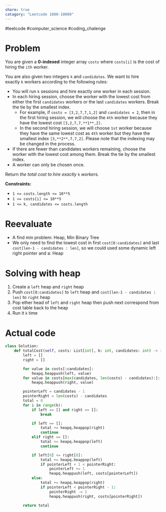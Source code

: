 ```yaml
---
share: true
catagory: "Leetcode 1000-10000"
---
```

#leetcode #computer_science #coding_chalenge

# Problem
You are given a **0-indexed** integer array `costs` where `costs[i]` is the cost of hiring the `ith` worker.

You are also given two integers `k` and `candidates`. We want to hire exactly `k` workers according to the following rules:

- You will run `k` sessions and hire exactly one worker in each session.
- In each hiring session, choose the worker with the lowest cost from either the first `candidates` workers or the last `candidates` workers. Break the tie by the smallest index.
    - For example, if `costs = [3,2,7,7,1,2]` and `candidates = 2`, then in the first hiring session, we will choose the `4th` worker because they have the lowest cost `[3,2,7,7,**1**,2]`.
    - In the second hiring session, we will choose `1st` worker because they have the same lowest cost as `4th` worker but they have the smallest index `[3,**2**,7,7,2]`. Please note that the indexing may be changed in the process.
- If there are fewer than candidates workers remaining, choose the worker with the lowest cost among them. Break the tie by the smallest index.
- A worker can only be chosen once.

Return _the total cost to hire exactly_ `k` _workers._

**Constraints:**

- `1 <= costs.length <= 10**5`
- `1 <= costs[i] <= 10**5`
- `1 <= k, candidates <= costs.length`

# Reevaluate

- A find min problem: Heap, Min Binary Tree
- We only need to find the lowest cost in first  `cost[0:candidates]`  and last `cost[len-1 - candidates : len]`, so we could used some dynamic left right pointer and a: Heap

# Solving with heap

1. Create a `left` heap and `right` heap
2. Push `cost[0:candidates]` to `left` heap and `cost[len-1 - candidates : len]` to `right` heap
3. Pop ether head of `left` and `right` heap then push next correspond from cost table back to the heap
4. Run it `k` time

# Actual code

```python
class Solution:
    def totalCost(self, costs: List[int], k: int, candidates: int) -> int:
        left = []
        right = []

        for value in costs[:candidates]:
            heapq.heappush(left, value)
        for value in costs[max(candidates, len(costs) - candidates):]:
            heapq.heappush(right, value)

        pointerLeft = candidates - 1
        pointerRight = len(costs) - candidates
        total = 0
        for i in range(k):
            if left == [] and right == []:
                break

            if left == []:
                total += heapq.heappop(right)
                continue
            elif right == []:
                total += heapq.heappop(left)
                continue

            if left[0] <= right[0]:
                total += heapq.heappop(left)
                if pointerLeft + 1 < pointerRight:
                    pointerLeft += 1
                    heapq.heappush(left, costs[pointerLeft])
            else:
                total += heapq.heappop(right)
                if pointerLeft < pointerRight - 1:
                    pointerRight -= 1
                    heapq.heappush(right, costs[pointerRight])

        return total
```

